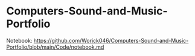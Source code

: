 # Computers-Sound-and-Music-Portfolio
Notebook: https://github.com/Worick046/Computers-Sound-and-Music-Portfolio/blob/main/Code/notebook.md
